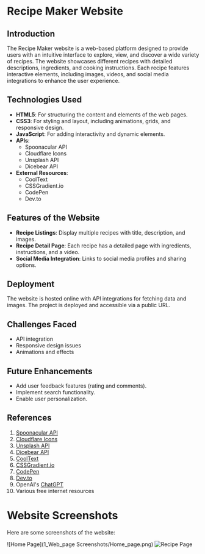 # Recipe Maker Website

## Introduction
The Recipe Maker website is a web-based platform designed to provide users with an intuitive interface to explore, view, and discover a wide variety of recipes. The website showcases different recipes with detailed descriptions, ingredients, and cooking instructions. Each recipe features interactive elements, including images, videos, and social media integrations to enhance the user experience.

## Technologies Used
- **HTML5**: For structuring the content and elements of the web pages.
- **CSS3**: For styling and layout, including animations, grids, and responsive design.
- **JavaScript**: For adding interactivity and dynamic elements.
- **APIs**:
  - Spoonacular API
  - Cloudflare Icons
  - Unsplash API
  - Dicebear API
- **External Resources**:
  - CoolText
  - CSSGradient.io
  - CodePen
  - Dev.to

## Features of the Website
- **Recipe Listings**: Display multiple recipes with title, description, and images.
- **Recipe Detail Page**: Each recipe has a detailed page with ingredients, instructions, and a video.
- **Social Media Integration**: Links to social media profiles and sharing options.

## Deployment
The website is hosted online with API integrations for fetching data and images. The project is deployed and accessible via a public URL.

## Challenges Faced
- API integration
- Responsive design issues
- Animations and effects

## Future Enhancements
- Add user feedback features (rating and comments).
- Implement search functionality.
- Enable user personalization.

## References
1. [Spoonacular API](https://spoonacular.com/)
2. [Cloudflare Icons](https://cdnjs.cloudflare.com/)
3. [Unsplash API](https://unsplash.com/)
4. [Dicebear API](https://www.dicebear.com/)
5. [CoolText](https://cooltext.com/)
6. [CSSGradient.io](https://cssgradient.io/)
7. [CodePen](https://codepen.io/)
8. [Dev.to](https://dev.to/)
9. OpenAI's [ChatGPT](https://chat.openai.com/)
10. Various free internet resources


# Website Screenshots

Here are some screenshots of the website:

![Home Page](1_Web_page Screenshots/Home_page.png)
![Recipe Page](screenshots/recipe-page.png)
